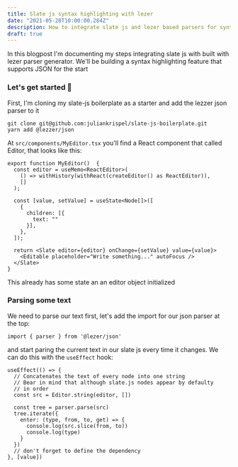 ```yaml
---
title: Slate js syntax highlighting with lezer
date: "2021-05-28T10:00:00.284Z"
description: How to integrate slate js and lezer based parsers for syntax highlighting and other fun stuffs
draft: true
---
```


In this blogpost I'm documenting my steps integrating slate js with built with lezer parser generator. We'll be building a syntax highlighting feature that supports JSON for the start

### Let's get started 🎉

First, I'm cloning my slate-js boilerplate as a starter and add the lezzer json parser to it

```
git clone git@github.com:juliankrispel/slate-js-boilerplate.git
yarn add @lezzer/json
```


At `src/components/MyEditor.tsx` you'll find a React component that called Editor, that looks like this:

```tsx
export function MyEditor()  {
  const editor = useMemo<ReactEditor>(
    () => withHistory(withReact(createEditor() as ReactEditor)),
    []
  );

  const [value, setValue] = useState<Node[]>([
    {
      children: [{
        text: ""
      }], 
    },
  ]);

  return <Slate editor={editor} onChange={setValue} value={value}>
    <Editable placeholder="Write something..." autoFocus />
  </Slate>
}
```

This already has some state an an editor object initialized

### Parsing some text

We need to parse our text first, let's add the import for our json parser at the top:

```tsx
import { parser } from '@lezer/json'
```

and start paring the current text in our slate js every time it changes. We can do this with the `useEffect` hook:

```tsx
useEffect(() => {
  // Concatenates the text of every node into one string
  // Bear in mind that although slate.js nodes appear by defaulty
  // in order
  const src = Editor.string(editor, [])

  const tree = parser.parse(src)
  tree.iterate({
    enter: (type, from, to, get) => {
      console.log(src.slice(from, to))
      console.log(type)
    }
  })
  // don't forget to define the dependency
}, [value])
```


